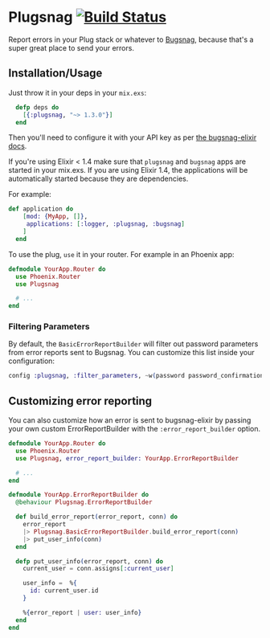 # Plugsnag [![Build Status](https://travis-ci.org/jarednorman/plugsnag.svg?branch=master)](https://travis-ci.org/jarednorman/plugsnag)

Report errors in your Plug stack or whatever to [Bugsnag](https://bugsnag.com),
because that's a super great place to send your errors.

## Installation/Usage

Just throw it in your deps in your `mix.exs`:

```elixir
  defp deps do
    [{:plugsnag, "~> 1.3.0"}]
  end
```

Then you'll need to configure it with your API key as
per [the bugsnag-elixir
docs](https://github.com/jarednorman/bugsnag-elixir).

If you're using Elixir < 1.4 make sure that `plugsnag` and `bugsnag` apps are started in your mix.exs. If you are using Elixir 1.4, the applications will be automatically started because they are dependencies.

For example:

```elixir
def application do
    [mod: {MyApp, []},
     applications: [:logger, :plugsnag, :bugsnag]
    ]
  end
```

To use the plug, `use` it in your router. For example in an Phoenix app:

```elixir
defmodule YourApp.Router do
  use Phoenix.Router
  use Plugsnag

  # ...
end
```

### Filtering Parameters

By default, the `BasicErrorReportBuilder` will filter out password parameters from error reports sent to Bugsnag. You can customize this list inside your configuration:

```elixir
config :plugsnag, :filter_parameters, ~w(password password_confirmation super_sekrit)
```

## Customizing error reporting

You can also customize how an error is sent to bugsnag-elixir by passing your
own custom ErrorReportBuilder with the `:error_report_builder` option.

```elixir
defmodule YourApp.Router do
  use Phoenix.Router
  use Plugsnag, error_report_builder: YourApp.ErrorReportBuilder

  # ...
end
```

```elixir
defmodule YourApp.ErrorReportBuilder do
  @behaviour Plugsnag.ErrorReportBuilder

  def build_error_report(error_report, conn) do
    error_report
    |> Plugsnag.BasicErrorReportBuilder.build_error_report(conn)
    |> put_user_info(conn)
  end

  defp put_user_info(error_report, conn) do
    current_user = conn.assigns[:current_user]

    user_info =  %{
      id: current_user.id
    }

    %{error_report | user: user_info}
  end
end
```
